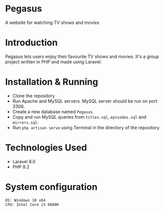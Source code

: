 # Pegasus
A website for watching TV shows and movies

# Introduction
Pegasus lets users enjoy their favourite TV shows and movies. It's a group project written in PHP and made using Laravel.

# Installation & Running
* Clone the repository
* Run Apache and MySQL servers. MySQL server should be run on port 3306.
* Create a new database named `Pegasus`.
* Copy and run MySQL queries from `titles.sql`, `episodes.sql` and `mirrors.sql`.
* Run `php artisan serve` using Terminal in the directory of the repository.

# Technologies Used
* Laravel 8.0
* PHP 8.2

# System configuration
    OS: Windows 10 x64
    CPU: Intel Core i5 6600K
